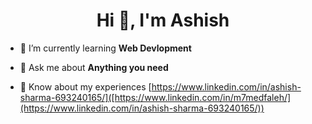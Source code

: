 <h1 align="center">Hi 👋, I'm Ashish </h1>

- 🌱 I’m currently learning **Web Devlopment**


- 💬 Ask me about **Anything you need**

- 📄 Know about my experiences [https://www.linkedin.com/in/ashish-sharma-693240165/]([https://www.linkedin.com/in/m7medfaleh/](https://www.linkedin.com/in/ashish-sharma-693240165/))
